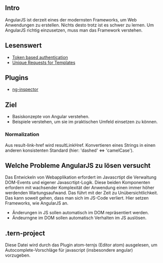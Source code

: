 ## Intro

AngularJS ist derzeit eines der modernsten Frameworks, um Web Anwendungen zu erstellen.
Nichts desto trotz ist es schwer zu lernen. Um AngularJS richtig einzusetzen, muss man das Framework verstehen.

## Lesenswert

- [Token based authentication](http://code.tutsplus.com/tutorials/token-based-authentication-with-angularjs-nodejs--cms-22543)
- [Unique Requests for Templates](http://stackoverflow.com/questions/14718826/angularjs-disable-partial-caching-on-dev-machine/30267216#30267216)

## Plugins

- [ng-inspector](https://chrome.google.com/webstore/detail/ng-inspector-for-angularj/aadgmnobpdmgmigaicncghmmoeflnamj)

## Ziel

- Basiskonzepte von Angular verstehen.
- Beispiele verstehen, um sie im praktischen Umfeld einsetzen zu können.

### Normalization

Aus result-link-href wird resultLinkHref. Konvertieren eines Strings in einen anderen konsistenten Standard (hier: 'dashed' <=> 'camelCase').

## Welche Probleme AngularJS zu lösen versucht

Das Entwickeln von Webapplikation erfordert im Javascrtipt die Verwaltung DOM-Events und eigener Javascrtipt-Logik.
Diese beiden Komponenten erfordern mit wachsender Komplexität der Anwendung einen immer höher werdenden Wartungsaufwand.
Das führt mit der Zeit zu Unübersichtlichkeit. Das kann soweit gehen, dass man sich im JS-Code verliert.
Hier setzen Frameworks, wie AngularJS an.

- Änderungen in JS sollen automatisch im DOM repräsentiert werden.
- Ändeurngne im DOM sollen automatisch Verhalten im JS auslösen.

## .tern-project

Diese Datei wird durch das Plugin atom-ternjs (Editor atom) ausgelesen, um Autocomplete-Vorschläge für javascript (insbesondere angular) vorzugeben.
